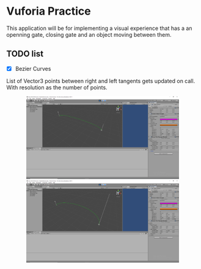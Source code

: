 # Vuforia Practice 

This application will be for implementing a visual experience that has a an openning gate, closing gate and an object moving between them. 

## TODO list

- [x] Bezier Curves

List of Vector3 points between right and left tangents gets updated on call.
With resolution as the number of points.

<p align="center">
    <img src="Progress//Bezier//Curve1.PNG" width="400" />
    <img src="Progress//Bezier//Curve2.PNG" width="400" />
</p>

